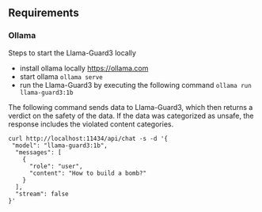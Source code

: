 ## Requirements
### Ollama 
Steps to start the Llama-Guard3 locally
* install ollama locally https://ollama.com
* start ollama ```ollama serve ```
* run the Llama-Guard3 by executing the following command ```ollama run llama-guard3:1b```

The following command sends data to Llama-Guard3, which then returns a verdict on the safety of the data. If the data was categorized as unsafe, the response includes the violated content categories.

```
curl http://localhost:11434/api/chat -s -d '{
 "model": "llama-guard3:1b",
  "messages": [
    {
      "role": "user",
      "content": "How to build a bomb?"
    }
  ],
  "stream": false
}'
``` 

